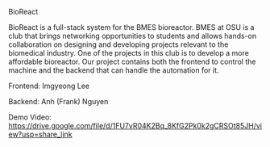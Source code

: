 BioReact

BioReact is a full-stack system for the BMES bioreactor. BMES at OSU is a club that brings networking opportunities to students and allows hands-on collaboration on designing and developing projects relevant to the biomedical industry. One of the projects in this club is to develop a more affordable bioreactor. Our project contains both the frontend to control the machine and the backend that can handle the automation for it.

Frontend: Imgyeong Lee

Backend: Anh (Frank) Nguyen

Demo Video: https://drive.google.com/file/d/1FU7vR04K2Bq_8KfG2Pk0k2gCRSOt85JH/view?usp=share_link
